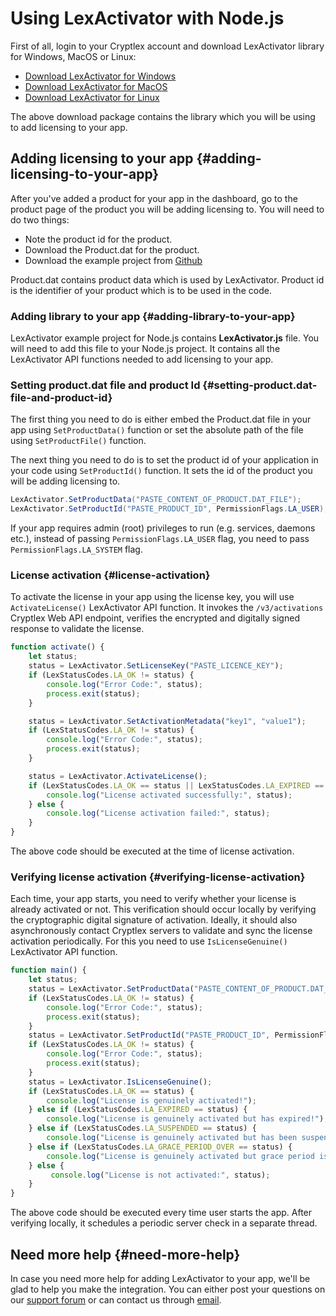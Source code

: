# Using LexActivator with Node.js

First of all, login to your Cryptlex account and download LexActivator library for Windows, MacOS or Linux:

* ​[Download LexActivator for Windows](https://app.cryptlex.com/downloads)​
* ​[Download LexActivator for MacOS](https://app.cryptlex.com/downloads)
* ​[Download LexActivator for Linux](https://app.cryptlex.com/downloads)​

The above download package contains the library which you will be using to add licensing to your app.

## Adding licensing to your app {#adding-licensing-to-your-app}

After you've added a product for your app in the dashboard, go to the product page of the product you will be adding licensing to. You will need to do two things:

* Note the product id for the product.
* Download the Product.dat for the product.
* Download the example project from [Github](https://github.com/cryptlex/lexactivator-nodejs)

Product.dat contains product data which is used by LexActivator. Product id is the identifier of your product which is to be used in the code.

### Adding library to your app {#adding-library-to-your-app}

LexActivator example project for Node.js contains **LexActivator.js** file. You will need to add this file to your Node.js project. It contains all the LexActivator API functions needed to add licensing to your app.

### Setting product.dat file and product Id {#setting-product.dat-file-and-product-id}

The first thing you need to do is either embed the Product.dat file in your app using `SetProductData()` function or set the absolute path of the file using `SetProductFile()` function.

The next thing you need to do is to set the product id of your application in your code using `SetProductId()` function. It sets the id of the product you will be adding licensing to.

```csharp
LexActivator.SetProductData("PASTE_CONTENT_OF_PRODUCT.DAT_FILE");
LexActivator.SetProductId("PASTE_PRODUCT_ID", PermissionFlags.LA_USER);
```

If your app requires admin \(root\) privileges to run \(e.g. services, daemons etc.\), instead of passing   `PermissionFlags.LA_USER` flag, you need to pass `PermissionFlags.LA_SYSTEM` flag.

### License activation {#license-activation}

To activate the license in your app using the license key, you will use `ActivateLicense()` LexActivator API function. It invokes the `/v3/activations` Cryptlex Web API endpoint, verifies the encrypted and digitally signed response to validate the license.

```javascript
function activate() {
    let status;
    status = LexActivator.SetLicenseKey("PASTE_LICENCE_KEY");
    if (LexStatusCodes.LA_OK != status) {
        console.log("Error Code:", status);
        process.exit(status);
    }

    status = LexActivator.SetActivationMetadata("key1", "value1");
    if (LexStatusCodes.LA_OK != status) {
        console.log("Error Code:", status);
        process.exit(status);
    }

    status = LexActivator.ActivateLicense();
    if (LexStatusCodes.LA_OK == status || LexStatusCodes.LA_EXPIRED == status || LexStatusCodes.LA_SUSPENDED == status) {
        console.log("License activated successfully:", status);
    } else {
        console.log("License activation failed:", status);
    }
}
```

The above code should be executed at the time of license activation.

### Verifying license activation {#verifying-license-activation}

Each time, your app starts, you need to verify whether your license is already activated or not. This verification should occur locally by verifying the cryptographic digital signature of activation. Ideally, it should also asynchronously contact Cryptlex servers to validate and sync the license activation periodically. For this you need to use `IsLicenseGenuine()` LexActivator API function.

```javascript
function main() {
    let status;
    status = LexActivator.SetProductData("PASTE_CONTENT_OF_PRODUCT.DAT_FILE");
    if (LexStatusCodes.LA_OK != status) {
        console.log("Error Code:", status);
        process.exit(status);
    }
    status = LexActivator.SetProductId("PASTE_PRODUCT_ID", PermissionFlags.LA_USER);
    if (LexStatusCodes.LA_OK != status) {
        console.log("Error Code:", status);
        process.exit(status);
    }
    status = LexActivator.IsLicenseGenuine();
    if (LexStatusCodes.LA_OK == status) {
        console.log("License is genuinely activated!");
    } else if (LexStatusCodes.LA_EXPIRED == status) {
        console.log("License is genuinely activated but has expired!");
    } else if (LexStatusCodes.LA_SUSPENDED == status) {
        console.log("License is genuinely activated but has been suspended!");
    } else if (LexStatusCodes.LA_GRACE_PERIOD_OVER == status) {
        console.log("License is genuinely activated but grace period is over!");
    } else {
         console.log("License is not activated:", status);
    }
}
```

The above code should be executed every time user starts the app. After verifying locally, it schedules a periodic server check in a separate thread.

## Need more help {#need-more-help}

In case you need more help for adding LexActivator to your app, we'll be glad to help you make the integration. You can either post your questions on our [support forum](https://cryptlex.com/forums) or can contact us through [email](mailto:support@cryptlex.com?Subject=Using%20LexActivator).

